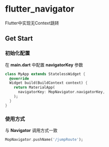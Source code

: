 # flutter_navigator

Flutter中实现无Context跳转

## Get Start

### 初始化配置

在 **main.dart** 中配置 **navigatorKey** 参数

```dart
class MyApp extends StatelessWidget {
  @override
  Widget build(BuildContext context) {
    return MaterialApp(
      navigatorKey: MopNavigator.navigatorKey,
    );
  }
}
```

### 使用方式

与 **Navigator** 调用方式一致

```dart
MopNavigator.pushName('/jumpRoute');
```